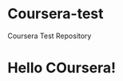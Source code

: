 # Coursera-test
Coursera Test Repository 

<!DOCTYPE html>
<html>
  <head>
    <title>Hello Coursera!</title>
    <head>
      <body>
        <h1>Hello COursera!<h1>
          </body>
          </html>
